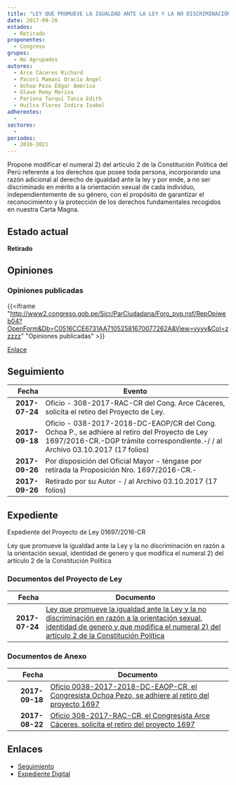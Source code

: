 ```yaml
---
title: "LEY QUE PROMUEVE LA IGUALDAD ANTE LA LEY Y LA NO DISCRIMINACIÓN EN RAZÓN A LA ORIENTACIÓN SEXUAL, IDENTIDAD DE GENERO Y QUE MODIFICA EL NUMERAL 2) DEL ARTÍCULO 2 DE LA CONSTITUCIÓN POLÍTICA"
date: 2017-09-26
estados: 
  - Retirado
proponentes: 
  - Congreso
grupos: 
  - No Agrupados
autores: 
  - Arce Cáceres Richard
  - Pacori Mamani Oracio Ángel
  - Ochoa Pezo Édgar Américo
  - Glave Remy Marisa
  - Pariona Tarqui Tania Edith
  - Huilca Flores Indira Isabel
adherentes: 
  - 
sectores: 
  - 
periodos: 
  - 2016-2021
---
```


Propone modificar el numeral 2) del artículo 2 de la Constitución Política del Perú referente a los derechos que posee toda persona, incorporando una razón adicional al derecho de igualdad ante la ley y por ende, a no ser discriminado en mérito a la orientación sexual de cada individuo, independientemente de su género, con el propósito de garantizar el reconocimiento y la protección de los derechos fundamentales recogidos en nuestra Carta Magna.


## Estado actual

**Retirado**

## Opiniones

### Opiniones publicadas

{{<iframe "http://www2.congreso.gob.pe/Sicr/ParCiudadana/Foro_pvp.nsf/RepOpiweb04?OpenForm&Db=C0516CCE6731AA71052581670077262A&View=yyyy&Col=zzzzz" "Opiniones publicadas" >}}

[Enlace](http://www2.congreso.gob.pe/Sicr/ParCiudadana/Foro_pvp.nsf/RepOpiweb04?OpenForm&Db=C0516CCE6731AA71052581670077262A&View=yyyy&Col=zzzzz)

## Seguimiento

| Fecha | Evento |
|------:|--------|
| **2017-07-24** | Oficio - 308-2017-RAC-CR del Cong. Arce Cáceres, solicita el retiro del Proyecto de Ley.|
| **2017-09-18** | Oficio - 038-2017-2018-DC-EAOP/CR del Cong. Ochoa P., se adhiere al retiro del Proyecto de Ley 1697/2016-CR.-DGP trámite correspondiente.-/ / al Archivo 03.10.2017 (17 folios)|
| **2017-09-26** | Por disposición del Oficial Mayor - téngase por retirada la Proposición Nro. 1697/2016-CR.-|
| **2017-09-26** | Retirado por su Autor - / al Archivo 03.10.2017 (17 folios)|


## Expediente

Expediente del Proyecto de Ley 01697/2016-CR

Ley que promueve la igualdad ante la Ley y la no discriminación en razón a la orientación sexual, identidad de genero y que modifica el numeral 2) del artículo 2 de la Constitución Política


### Documentos del Proyecto de Ley

| Fecha | Documento |
|------:|--------|
| **2017-07-24** | [Ley que promueve la igualdad ante la Ley y la no discriminación en razón a la orientación sexual, identidad de genero y que modifica el numeral 2) del artículo 2 de la Constitución Política](http://www.leyes.congreso.gob.pe/Documentos/2016_2021/Proyectos_de_Ley_y_de_Resoluciones_Legislativas/PL0169720170724.pdf) |

### Documentos de Anexo

| Fecha | Documento |
|------:|--------|
| **2017-09-18** | [Oficio 0038-2017-2018-DC-EAOP-CR, el Congresista Ochoa Pezo, se adhiere al retiro del proyecto 1697](http://www.leyes.congreso.gob.pe/Documentos/2016_2021/Retiro_de_Proyecto/OFICIO-0038-2017-2018-DC-EAOP-CR.pdf) |
| **2017-08-22** | [Oficio 308-2017-RAC-CR, el Congresista Arce Cáceres, solicita el retiro del proyecto 1697](http://www.leyes.congreso.gob.pe/Documentos/2016_2021/Retiro_de_Proyecto/OFICIO-308-2017-RAC-CR.pdf) |

## Enlaces 

- [Seguimiento](http://www2.congreso.gob.pe/Sicr/TraDocEstProc/CLProLey2016.nsf/f7fff46988ca05b1052578e100829cc7/973b1ce39c303d1b052581670063754e?OpenDocument)
- [Expediente Digital](http://www2.congreso.gob.pehttp://www2.congreso.gob.pe/Sicr/TraDocEstProc/CLProLey2016.nsf/f7fff46988ca05b1052578e100829cc7/973b1ce39c303d1b052581670063754e?OpenDocument&Click=05257FB7005EB655.eb71d0cf91d8294e05256cdf006b5706/$Body/0.1C6C)
